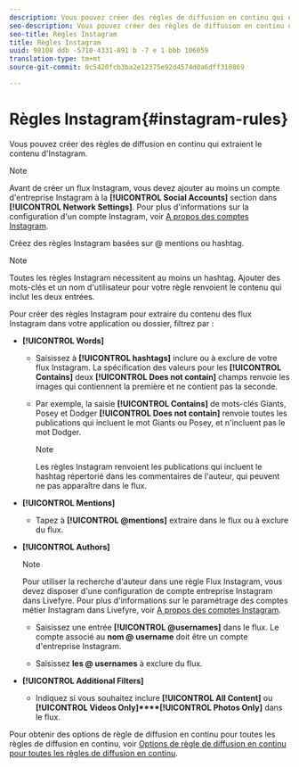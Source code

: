 ```yaml
---
description: Vous pouvez créer des règles de diffusion en continu qui extraient le contenu d'Instagram.
seo-description: Vous pouvez créer des règles de diffusion en continu qui extraient le contenu d'Instagram.
seo-title: Règles Instagram
title: Règles Instagram
uuid: 98108 ddb -5710-4331-891 b -7 e 1 bbb 106059
translation-type: tm+mt
source-git-commit: 0c5420fcb3ba2e12375e92d4574d0a6dff310869

---
```



# Règles Instagram{#instagram-rules}

Vous pouvez créer des règles de diffusion en continu qui extraient le contenu d&#39;Instagram.

>[!NOTE]
>
>Avant de créer un flux Instagram, vous devez ajouter au moins un compte d&#39;entreprise Instagram à la **[!UICONTROL Social Accounts]** section dans **[!UICONTROL Network Settings]**. Pour plus d&#39;informations sur la configuration d&#39;un compte Instagram, voir [A propos des comptes Instagram](../c-users-creating-accounts-with-studio-access/t-configure-social-accout-instagram/c-about-instagram-accounts.md#c_about_instagram_accounts).

Créez des règles Instagram basées sur @ mentions ou hashtag.

>[!NOTE]
>
>Toutes les règles Instagram nécessitent au moins un hashtag. Ajouter des mots-clés et un nom d&#39;utilisateur pour votre règle renvoient le contenu qui inclut les deux entrées.

Pour créer des règles Instagram pour extraire du contenu des flux Instagram dans votre application ou dossier, filtrez par :

* **[!UICONTROL Words]**

   * Saisissez à **[!UICONTROL hashtags]** inclure ou à exclure de votre flux Instagram. La spécification des valeurs pour les **[!UICONTROL Contains]** deux **[!UICONTROL Does not contain]** champs renvoie les images qui contiennent la première et ne contient pas la seconde.

   * Par exemple, la saisie **[!UICONTROL Contains]** de mots-clés Giants, Posey et Dodger **[!UICONTROL Does not contain]** renvoie toutes les publications qui incluent le mot Giants ou Posey, et n&#39;incluent pas le mot Dodger.

      >[!NOTE]
      >
      >Les règles Instagram renvoient les publications qui incluent le hashtag répertorié dans les commentaires de l&#39;auteur, qui peuvent ne pas apparaître dans le flux.

* **[!UICONTROL Mentions]**

   * Tapez à **[!UICONTROL @mentions]** extraire dans le flux ou à exclure du flux.

* **[!UICONTROL Authors]**

   >[!NOTE]
   >
   >Pour utiliser la recherche d&#39;auteur dans une règle Flux Instagram, vous devez disposer d&#39;une configuration de compte entreprise Instagram dans Livefyre. Pour plus d&#39;informations sur le paramétrage des comptes métier Instagram dans Livefyre, voir [A propos des comptes Instagram](../c-users-creating-accounts-with-studio-access/t-configure-social-accout-instagram/c-about-instagram-accounts.md#c_about_instagram_accounts).

   * Saisissez une entrée **[!UICONTROL @usernames]** dans le flux. Le compte associé au **nom @ username** doit être un compte d&#39;entreprise Instagram.

   * Saisissez **les @ usernames** à exclure du flux.

* **[!UICONTROL Additional Filters]**

   * Indiquez si vous souhaitez inclure **[!UICONTROL All Content]** ou **[!UICONTROL Videos Only]****[!UICONTROL Photos Only]** dans le flux.

Pour obtenir des options de règle de diffusion en continu pour toutes les règles de diffusion en continu, voir [Options de règle de diffusion en continu pour toutes les règles de diffusion en continu](../c-streams/c-stream-rule-options-for-all-stream-rules.md#c_stream_rule_options_for_all_stream_rules).
